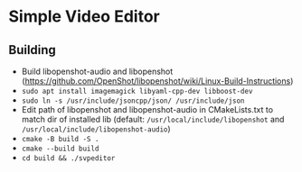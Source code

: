 # Simple Video Editor
## Building
- Build libopenshot-audio and libopenshot (https://github.com/OpenShot/libopenshot/wiki/Linux-Build-Instructions)
- `sudo apt install imagemagick libyaml-cpp-dev libboost-dev`
- `sudo ln -s /usr/include/jsoncpp/json/ /usr/include/json`
- Edit path of libopenshot and libopenshot-audio in CMakeLists.txt to match dir of installed lib (default: `/usr/local/include/libopenshot` and `/usr/local/include/libopenshot-audio`)
- `cmake -B build -S .`
- `cmake --build build`
- `cd build && ./svpeditor`